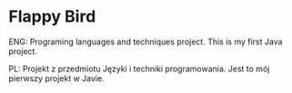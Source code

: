 # Flappy Bird
ENG: Programing languages and techniques project. This is my first Java project.  
  
PL: Projekt z przedmiotu Języki i techniki programowania. Jest to mój pierwszy projekt w Javie.
